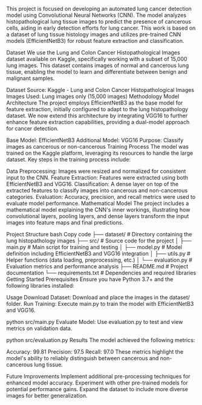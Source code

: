 This project is focused on developing an automated lung cancer detection model using Convolutional Neural Networks (CNN). The model analyzes histopathological lung tissue images to predict the presence of cancerous cells, aiding in early detection efforts for lung cancer. This work is based on a dataset of lung tissue histology images and utilizes pre-trained CNN models (EfficientNetB3) for robust feature extraction and classification.

Dataset
We use the Lung and Colon Cancer Histopathological Images dataset available on Kaggle, specifically working with a subset of 15,000 lung images. This dataset contains images of normal and cancerous lung tissue, enabling the model to learn and differentiate between benign and malignant samples.

Dataset Source: Kaggle - Lung and Colon Cancer Histopathological Images
Images Used: Lung images only (15,000 images)
Methodology
Model Architecture
The project employs EfficientNetB3 as the base model for feature extraction, initially configured to adapt to the lung histopathology dataset. We now extend this architecture by integrating VGG16 to further enhance feature extraction capabilities, providing a dual-model approach for cancer detection.

Base Model: EfficientNetB3
Additional Model: VGG16
Purpose: Classify images as cancerous or non-cancerous
Training Process
The model was trained on the Kaggle platform, leveraging its resources to handle the large dataset. Key steps in the training process include:

Data Preprocessing: Images were resized and normalized for consistent input to the CNN.
Feature Extraction: Features were extracted using both EfficientNetB3 and VGG16.
Classification: A dense layer on top of the extracted features to classify images into cancerous and non-cancerous categories.
Evaluation: Accuracy, precision, and recall metrics were used to evaluate model performance.
Mathematical Model
The project includes a mathematical model explaining the CNN's inner workings, illustrating how convolutional layers, pooling layers, and dense layers transform the input images into feature maps and final predictions.

Project Structure
bash
Copy code
├── dataset/                      # Directory containing the lung histopathology images
├── src/                          # Source code for the project
│   ├── main.py                   # Main script for training and testing
│   ├── model.py                  # Model definition including EfficientNetB3 and VGG16 integration
│   ├── utils.py                  # Helper functions (data loading, preprocessing, etc.)
│   └── evaluation.py             # Evaluation metrics and performance analysis
├── README.md                     # Project documentation
└── requirements.txt              # Dependencies and required libraries
Getting Started
Prerequisites
Ensure you have Python 3.7+ and the following libraries installed:


Usage
Download Dataset: Download and place the images in the dataset/ folder.
Run Training: Execute main.py to train the model with EfficientNetB3 and VGG16.

python src/main.py
Evaluate Model: Use evaluation.py to test and view metrics on validation data.

python src/evaluation.py
Results
The model achieved the following metrics:

Accuracy: 99.81
Precision: 97.5
Recall: 97.0
These metrics highlight the model's ability to reliably distinguish between cancerous and non-cancerous lung tissue.

Future Improvements
Implement additional pre-processing techniques for enhanced model accuracy.
Experiment with other pre-trained models for potential performance gains.
Expand the dataset to include more diverse images for better generalization.
